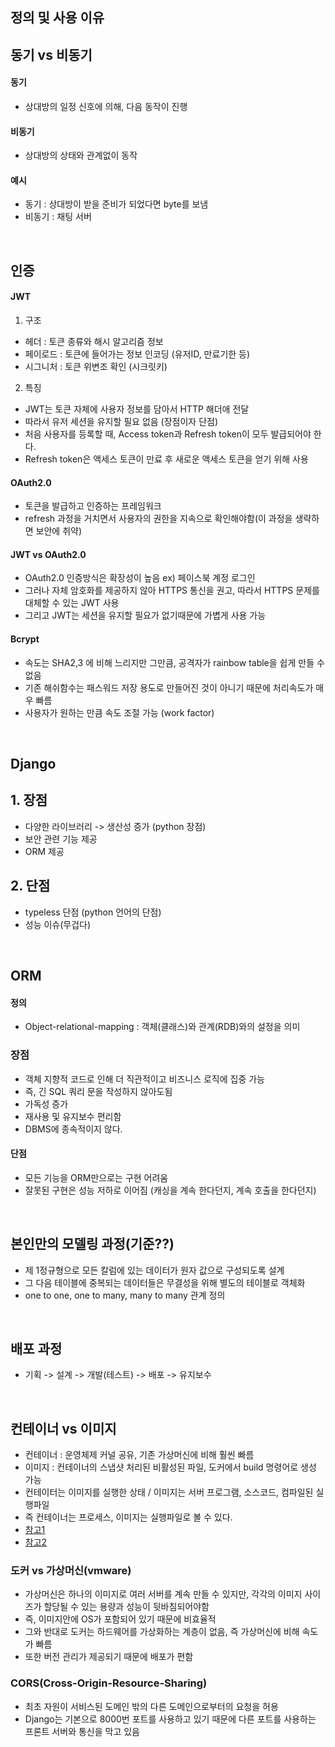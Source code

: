 ## 정의 및 사용 이유 
## 동기 vs 비동기
#### 동기
- 상대방의 일정 신호에 의해, 다음 동작이 진행
#### 비동기
- 상대방의 상태와 관계없이 동작
#### 예시
- 동기 : 상대방이 받을 준비가 되었다면 byte를 보냄
- 비동기 : 채팅 서버 
</br>

## 인증 
#### JWT
1. 구조
 - 헤더 : 토큰 종류와 해시 알고리즘 정보 
 - 페이로드 : 토큰에 들어가는 정보 인코딩 (유저ID, 만료기한 등)
 - 시그니처 : 토큰 위변조 확인 (시크릿키)
 2. 특징
 - JWT는 토큰 자체에 사용자 정보를 담아서 HTTP 해더애 전달
 - 따라서 유저 세션을 유지할 필요 없음 (장점이자 단점)
 - 처음 사용자를 등록할 때, Access token과 Refresh token이 모두 발급되어야 한다.
 - Refresh token은 액세스 토큰이 만료 후 새로운 액세스 토큰을 얻기 위해 사용

#### OAuth2.0
 - 토큰을 발급하고 인증하는 프레임워크
 - refresh 과정을 거치면서 사용자의 권한을 지속으로 확인해야함(이 과정을 생략하면 보안에 취약)
 
#### JWT vs OAuth2.0
 - OAuth2.0 인증방식은 확장성이 높음 ex) 페이스북 계정 로그인 
 - 그러나 자체 암호화를 제공하지 않아 HTTPS 통신을 권고, 따라서 HTTPS 문제를 대체할 수 있는 JWT 사용
 - 그리고 JWT는 세션을 유지할 필요가 없기때문에 가볍게 사용 가능

#### Bcrypt
 - 속도는 SHA2,3 에 비해 느리지만 그만큼, 공격자가 rainbow table을 쉽게 만들 수 없음
 - 기존 해쉬함수는 패스워드 저장 용도로 만들어진 것이 아니기 때문에 처리속도가 매우 빠름
 - 사용자가 원하는 만큼 속도 조절 가능 (work factor)
 </br>
 
 ## Django
 ## 1. 장점
 - 다양한 라이브러리 -> 생산성 증가 (python 장점)
 - 보안 관련 기능 제공
 - ORM 제공
 
 ## 2. 단점
 - typeless 단점 (python 언어의 단점)
 - 성능 이슈(무겁다)
</br>

## ORM
#### 정의 
- Object-relational-mapping : 객체(클래스)와 관계(RDB)와의 설정을 의미
### 장점
- 객체 지향적 코드로 인해 더 직관적이고 비즈니스 로직에 집중 가능
- 즉, 긴 SQL 쿼리 문을 작성하지 않아도됨
- 가독성 증가
- 재사용 및 유지보수 편리함
- DBMS에 종속적이지 않다.
#### 단점
- 모든 기능을 ORM만으로는 구현 어려움
- 잘못된 구현은 성능 저하로 이어짐 (캐싱을 계속 한다던지, 계속 호출을 한다던지)
</br>


## 본인만의 모델링 과정(기준??)
- 제 1정규형으로 모든 칼럼에 있는 데이터가 원자 값으로 구성되도록 설계
- 그 다음 테이블에 중복되는 데이터들은 무결성을 위해 별도의 테이블로 객체화
- one to one, one to many, many to many 관계 정의
</br>

## 배포 과정
- 기획 -> 설계 -> 개발(테스트) -> 배포 -> 유지보수
</br>

## 컨테이너 vs 이미지
- 컨테이너 : 운영체제 커널 공유, 기존 가상머신에 비해 훨씬 빠름
- 이미지 : 컨테이너의 스냅샷 처리된 비활성된 파일, 도커에서 build 명령어로 생성 가능
- 컨테이터는 이미지를 실행한 상태 / 이미지는 서버 프로그램, 소스코드, 컴파일된 실행파일
- 즉 컨테이너는 프로세스, 이미지는 실행파일로 볼 수 있다.
- [참고1](http://blog.drakejin.me/Docker-araboza-1/)
- [참고2](https://webcoding.tistory.com/entry/Docker-%EB%8F%84%EC%BB%A4-%EC%9D%B4%EB%AF%B8%EC%A7%80-%EC%BB%A8%ED%85%8C%EC%9D%B4%EB%84%88)

### 도커 vs 가상머신(vmware)
- 가상머신은 하나의 이미지로 여러 서버를 계속 만들 수 있지만, 각각의 이미지 사이즈가 할당될 수 있는 용량과 성능이 뒷바침되어야함
- 즉, 이미지안에 OS가 포함되어 있기 때문에 비효율적
- 그와 반대로 도커는 하드웨어를 가상화하는 계층이 없음, 즉 가상머신에 비해 속도가 빠름
- 또한 버전 관리가 제공되기 때문에 배포가 편함

### CORS(Cross-Origin-Resource-Sharing)
- 최초 자원이 서비스된 도메인 밖의 다른 도메인으로부터의 요청을 허용
- Django는 기본으로 8000번 포트를 사용하고 있기 때문에 다른 포트를 사용하는 프론트 서버와 통신을 막고 있음
